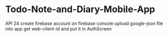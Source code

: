 ﻿# Todo-Note-and-Diary-Mobile-App
API 24
create firebase account on firebase console
upload google-json file into app
get web-client-id and put it in AuthScreen

